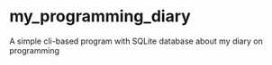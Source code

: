 # my_programming_diary
A simple cli-based program with SQLite database about my diary on programming
